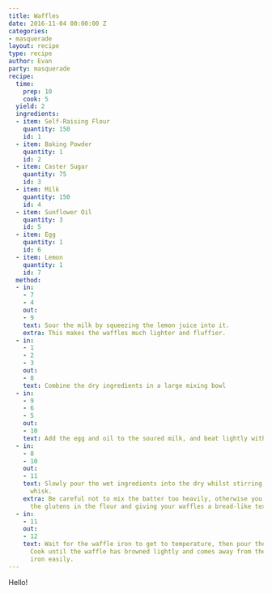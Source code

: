 ```yaml
---
title: Waffles
date: 2016-11-04 00:00:00 Z
categories:
- masquerade
layout: recipe
type: recipe
author: Evan
party: masquerade
recipe:
  time:
    prep: 10
    cook: 5
  yield: 2
  ingredients:
  - item: Self-Raising Flour
    quantity: 150
    id: 1
  - item: Baking Powder
    quantity: 1
    id: 2
  - item: Caster Sugar
    quantity: 75
    id: 3
  - item: Milk
    quantity: 150
    id: 4
  - item: Sunflower Oil
    quantity: 3
    id: 5
  - item: Egg
    quantity: 1
    id: 6
  - item: Lemon
    quantity: 1
    id: 7
  method:
  - in:
    - 7
    - 4
    out:
    - 9
    text: Sour the milk by squeezing the lemon juice into it.
    extra: This makes the waffles much lighter and fluffier.
  - in:
    - 1
    - 2
    - 3
    out:
    - 8
    text: Combine the dry ingredients in a large mixing bowl
  - in:
    - 9
    - 6
    - 5
    out:
    - 10
    text: Add the egg and oil to the soured milk, and beat lightly with a fork
  - in:
    - 8
    - 10
    out:
    - 11
    text: Slowly pour the wet ingredients into the dry whilst stirring with a balloon
      whisk.
    extra: Be careful not to mix the batter too heavily, otherwise you risk activating
      the glutens in the flour and giving your waffles a bread-like texture.
  - in:
    - 11
    out:
    - 12
    text: Wait for the waffle iron to get to temperature, then pour the batter in.
      Cook until the waffle has browned lightly and comes away from the sides of the
      iron easily.
---
```


Hello!
